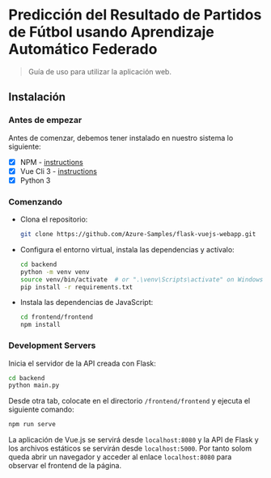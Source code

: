 # Predicción del Resultado de Partidos de Fútbol usando Aprendizaje Automático Federado

> Guía de uso para utilizar la aplicación web.

## Instalación

### Antes de empezar

Antes de comenzar, debemos tener instalado en nuestro sistema lo siguiente:

- [X] NPM - [instructions](https://yarnpkg.com/en/docs/install#mac-stable)
- [X] Vue Cli 3 - [instructions](https://cli.vuejs.org/guide/installation.html)
- [X] Python 3

### Comenzando

* Clona el repositorio:

    ```bash
    git clone https://github.com/Azure-Samples/flask-vuejs-webapp.git
    ```

* Configura el entorno virtual, instala las dependencias y actívalo:

    ```bash
    cd backend
    python -m venv venv
    source venv/bin/activate  # or ".\venv\Scripts\activate" on Windows
    pip install -r requirements.txt
    ```

* Instala las dependencias de JavaScript:

    ```bash
    cd frontend/frontend
    npm install
    ```

### Development Servers

Inicia el servidor de la API creada con Flask:

```bash
cd backend
python main.py
```

Desde otra tab, colocate en el directorio `/frontend/frontend` y ejecuta el siguiente comando:

```bash
npm run serve
```

La aplicación de Vue.js se servirá desde `localhost:8080` y la API de Flask y los archivos estáticos se servirán desde `localhost:5000`.
Por tanto solom queda abrir un navegador y acceder al enlace `localhost:8080` para observar el frontend de la página.

